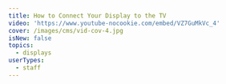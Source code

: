 ```yaml
---
title: How to Connect Your Display to the TV
video: 'https://www.youtube-nocookie.com/embed/VZ7GuMkVc_4'
cover: /images/cms/vid-cov-4.jpg
isNew: false
topics:
  - displays
userTypes:
  - staff
---
```

